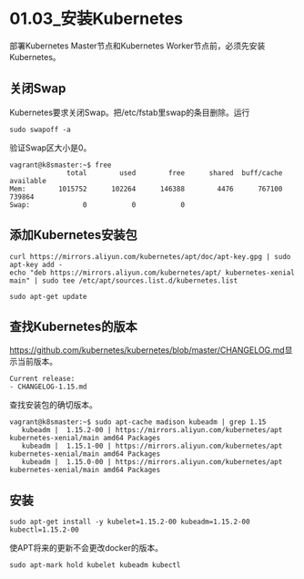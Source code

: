 # 01.03_安装Kubernetes

部署Kubernetes Master节点和Kubernetes Worker节点前，必须先安装Kubernetes。

## 关闭Swap

Kubernetes要求关闭Swap。把/etc/fstab里swap的条目删除。运行

```text
sudo swapoff -a
```

验证Swap区大小是0。

```text
vagrant@k8smaster:~$ free
              total        used        free      shared  buff/cache   available
Mem:        1015752      102264      146388        4476      767100      739864
Swap:             0           0           0
```

## 添加Kubernetes安装包

```text
curl https://mirrors.aliyun.com/kubernetes/apt/doc/apt-key.gpg | sudo apt-key add - 
echo "deb https://mirrors.aliyun.com/kubernetes/apt/ kubernetes-xenial main" | sudo tee /etc/apt/sources.list.d/kubernetes.list

sudo apt-get update
```

## 查找Kubernetes的版本

<https://github.com/kubernetes/kubernetes/blob/master/CHANGELOG.md>显示当前版本。

```text
Current release:
- CHANGELOG-1.15.md
```

查找安装包的确切版本。

```text
vagrant@k8smaster:~$ sudo apt-cache madison kubeadm | grep 1.15
   kubeadm |  1.15.2-00 | https://mirrors.aliyun.com/kubernetes/apt kubernetes-xenial/main amd64 Packages
   kubeadm |  1.15.1-00 | https://mirrors.aliyun.com/kubernetes/apt kubernetes-xenial/main amd64 Packages
   kubeadm |  1.15.0-00 | https://mirrors.aliyun.com/kubernetes/apt kubernetes-xenial/main amd64 Packages
```

## 安装

```text
sudo apt-get install -y kubelet=1.15.2-00 kubeadm=1.15.2-00 kubectl=1.15.2-00
```

使APT将来的更新不会更改docker的版本。

```text
sudo apt-mark hold kubelet kubeadm kubectl
```
